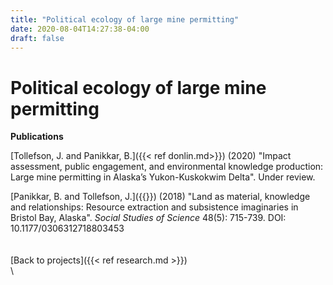 ```yaml
---
title: "Political ecology of large mine permitting"
date: 2020-08-04T14:27:38-04:00
draft: false
---
```

# Political ecology of large mine permitting

**Publications**

[Tollefson, J. and Panikkar, B.]({{< ref donlin.md>}}) (2020) "Impact assessment, public engagement, and environmental knowledge production: Large mine permitting in Alaska’s Yukon-Kuskokwim Delta". Under review.

[Panikkar, B. and Tollefson, J.]({{<ref pebble.md>}}) (2018) "Land as material, knowledge and relationships: Resource extraction and subsistence imaginaries in Bristol Bay, Alaska". _Social Studies of Science_ 48(5): 715-739. DOI: 10.1177/0306312718803453
\
\
\
[Back to projects]({{< ref research.md >}})
\
\
